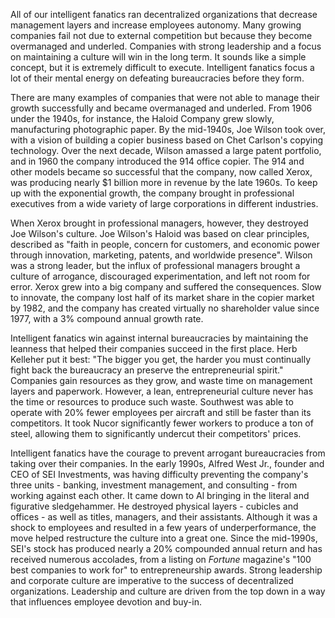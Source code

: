 All of our intelligent fanatics ran decentralized organizations that decrease management layers and increase employees autonomy. Many growing companies fail not due to external competition but because they become overmanaged and underled. Companies with strong leadership and a focus on maintaining a culture will win in the long term. It sounds like a simple concept, but it is extremely difficult to execute. Intelligent fanatics focus a lot of their mental energy on defeating bureaucracies before they form. 

There are many examples of companies that were not able to manage their growth successfully and became overmanaged and underled. From 1906 under the 1940s, for instance, the Haloid Company grew slowly, manufacturing photographic paper. By the mid-1940s, Joe Wilson took over, with a vision of building a copier business based on Chet Carlson's copying technology. Over the next decade, Wilson amassed a large patent portfolio, and in 1960 the company introduced the 914 office copier. The 914 and other models became so successful that the company, now called Xerox, was producing nearly $1 billion more in revenue by the late 1960s. To keep up with the exponential growth, the company brought in professional executives from a wide variety of large corporations in different industries. 

When Xerox brought in professional managers, however, they destroyed Joe Wilson's culture. Joe Wilson's Haloid was based on clear principles, described as "faith in people, concern for customers, and economic power through innovation, marketing, patents, and worldwide presence". Wilson was a strong leader, but the influx of professional managers brought a culture of arrogance, discouraged experimentation, and left not room for error. Xerox grew into a big company and suffered the consequences. Slow to innovate, the company lost half of its market share in the copier market by 1982, and the company has created virtually no shareholder value since 1977, with a 3% compound annual growth rate.

Intelligent fanatics win against internal bureaucracies by maintaining the leanness that helped their companies succeed in the first place. Herb Kelleher put it best: "The bigger you get, the harder you must continually fight back the bureaucracy an preserve the entrepreneurial spirit." Companies gain resources as they grow, and waste time on management layers and paperwork. However, a lean, entrepreneurial culture never has the time or resources to produce such waste. Southwest was able to operate with 20% fewer employees per aircraft and still be faster than its competitors. It took Nucor significantly fewer workers to produce a ton of steel, allowing them to significantly undercut their competitors' prices.

Intelligent fanatics have the courage to prevent arrogant bureaucracies from taking over their companies. In the early 1990s, Alfred West Jr., founder and CEO of SEI Investments, was having difficulty preventing the company's three units - banking, investment management, and consulting - from working against each other. It came down to Al bringing  in the literal and figurative sledgehammer. He destroyed physical layers - cubicles and offices - as well as titles, managers, and their assistants. Although it was a shock to employees and resulted in a few years of underperformance, the move  helped restructure the culture into a great one. Since the mid-1990s, SEI's stock has produced nearly a 20% compounded annual return and has received numerous accolades, from a listing on *Fortune* magazine's "100 best companies to work for" to entrepreneurship awards. Strong leadership and corporate culture are imperative to the success of decentralized organizations. Leadership and culture are driven from the top down in a way that influences employee devotion and buy-in.